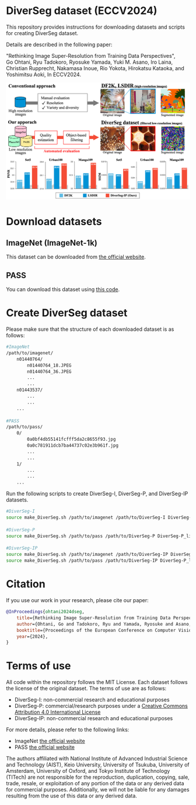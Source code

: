 # DiverSeg dataset (ECCV2024)
This repository provides instructions for downloading datasets and scripts for creating DiverSeg dataset.

Details are described in the following paper:

"Rethinking Image Super-Resolution from Training Data Perspectives",      
Go Ohtani, Ryu Tadokoro, Ryosuke Yamada, Yuki M. Asano, Iro Laina, Christian Rupprecht, Nakamasa Inoue, Rio Yokota, Hirokatsu Kataoka, and Yoshimitsu Aoki, In ECCV2024.

<div style="text-align: center;">
<img src="fig1.png" alt="ECCV 2024 Logo" width="800"/>
</div>

# Download datasets

## ImageNet (ImageNet-1k)
This dataset can be downloaded from [the official website](https://image-net.org/challenges/LSVRC/2012/2012-downloads.php).
## PASS
You can download this dataset using [this code](https://gist.github.com/yukimasano/421204a5a74a5c150537366a767a1a04).

# Create DiverSeg dataset
Please make sure that the structure of each downloaded dataset is as follows:
```sh
#ImageNet
/path/to/imagenet/
    n01440764/
        n01440764_18.JPEG
        n01440764_36.JPEG
        ...
        ...
    n01443537/
        ...
        ...   
    ...

#PASS
/path/to/pass/
    0/
        0a0bf4db55141fcfff5da2c8655f93.jpg
        0a0c781911dcb7ba44737c02e3b961f.jpg
        ...
        ...
    1/
        ...
        ...   
    ...
```
Run the following scripts to create DiverSeg-I, DiverSeg-P, and DiverSeg-IP datasets.
```sh
#DiverSeg-I
source make_DiverSeg.sh /path/to/imagenet /path/to/DiverSeg-I DiverSeg-I_list.txt

#DiverSeg-P
source make_DiverSeg.sh /path/to/pass /path/to/DiverSeg-P DiverSeg-P_list.txt

#DiverSeg-IP
source make_DiverSeg.sh /path/to/imagenet /path/to/DiverSeg-IP DiverSeg-I_list.txt
source make_DiverSeg.sh /path/to/pass /path/to/DiverSeg-IP DiverSeg-P_list.txt
```

# Citation

If you use our work in your research, please cite our paper:

```bibtex
@InProceedings{ohtani2024dseg,
    title={Rethinking Image Super-Resolution from Training Data Perspectives},
    author={Ohtani, Go and Tadokoro, Ryu and Yamada, Ryosuke and Asano, Yuki M. and Laina, Iro and Rupprech, Christian and Inoue, Nakamasa and Yokota, Rio and Kataoka, Hirokatsu  and Aoki, Yoshimitsu},
    booktitle={Proceedings of the European Conference on Computer Vision (ECCV)},
    year={2024},
}
```
# Terms of use
All code within the repository follows the MIT License. Each dataset follows the license of the original dataset. The terms of use are as follows:
- DiverSeg-I: non-commercial research and educational purposes
- DiverSeg-P: commercial/research purposes under a [Creative Commons Attribution 4.0 International License](https://creativecommons.org/licenses/by/4.0/)
- DiverSeg-IP: non-commercial research and educational purposes

For more details, please refer to the following links:
- ImageNet [the official website](https://www.image-net.org/download)
- PASS [the official website](https://www.robots.ox.ac.uk/~vgg/data/pass/)

The authors affiliated with National Institute of Advanced Industrial Science and Technology (AIST), Keio University, University of Tsukuba, University of Amsterdam, University of Oxford, and Tokyo Institute of Technology (TITech) are not responsible for the reproduction, duplication, copying, sale, trade, resale, or exploitation of any portion of the data or any derived data for commercial purposes. Additionally, we will not be liable for any damages resulting from the use of this data or any derived data.

